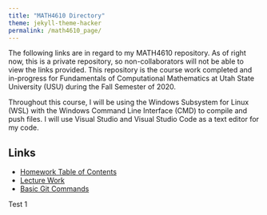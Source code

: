 ```yaml
---
title: "MATH4610 Directory"
theme: jekyll-theme-hacker
permalink: /math4610_page/
---
```


The following links are in regard to my MATH4610 repository. As of right now, this is a private repository, so non-collaborators will not
be able to view the links provided. This repository is the course work completed and in-progress for Fundamentals of Computational Mathematics
at Utah State University (USU) during the Fall Semester of 2020.

Throughout this course, I will be using the Windows Subsystem for Linux (WSL) with the Windows Command Line Interface (CMD) to compile and
push files. I will use Visual Studio and Visual Studio Code as a text editor for my code.

## Links
* [Homework Table of Contents](https://github.com/jpoll962/math4610/blob/master/hw_toc/hw_toc.md)
* [Lecture Work](https://github.com/jpoll962/math4610/blob/master/lecture_work/lecture_work.md)
* [Basic Git Commands](https://github.com/jpoll962/math4610/blob/master/How_To_Git.txt)

Test 1
